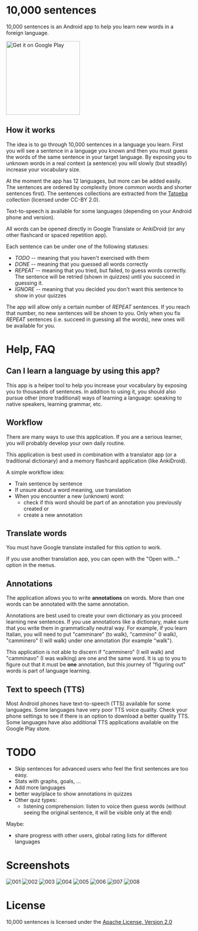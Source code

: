 # 10,000 sentences

10,000 sentences is an Android app to help you learn new words in a foreign language.

<a href='https://play.google.com/store/apps/details?id=info.puzz.a10000sentences&pcampaignid=MKT-Other-global-all-co-prtnr-py-PartBadge-Mar2515-1'><img alt='Get it on Google Play' src='https://play.google.com/intl/en_us/badges/images/generic/en_badge_web_generic.png' width="200"/></a>

## How it works

The idea is to go through 10,000 sentences in a language you learn. First you will see a sentence in a language you known and then you must guess the words of the same sentence in your target language. By exposing you to unknown words in a real context (a sentence) you will slowly (but steadily) increase your vocabulary size.

At the moment the app has 12 languages, but more can be added easily. The sentences are ordered by complexity (more common words and shorter sentences first). The sentences collections are extracted from the [Tatoeba](https://tatoeba.org) collection (licensed under CC-BY 2.0).

Text-to-speech is available for some languages (depending on your Android phone and version).

All words can be opened directly in Google Translate or AnkiDroid (or any other flashcard or spaced repetition app).

Each sentence can be under one of the following statuses:

- _TODO_ -- meaning that you haven't exercised with them
- _DONE_ -- meaning that you guessed all words correctly
- _REPEAT_ -- meaning that you tried, but failed, to guess words correctly. The sentence will be retried (shown in quizzes) until you succeed in guessing it.
- _IGNORE_ -- meaning that you decided you don't want this sentence to show in your quizzes

The app will allow only a certain number of _REPEAT_ sentences. If you reach that number, no new sentences will be shown to you. Only when you fix _REPEAT_ sentences (i.e. succeed in guessing all the words), new ones will be available for you.

# Help, FAQ

## Can I learn a language by using this app?

This app is a helper tool to help you increase your vocabulary by exposing you to thousands of sentences. In addition to using it, you should also pursue other (more traditional) ways of learning a language: speaking to native speakers, learning grammar, etc.

## Workflow

There are many ways to use this application. If you are a serious learner, you will probably develop your own daily routine.

This application is best used in combination with a translator app (or a traditional dictionary) and a memory flashcard application (like AnkiDroid).

A simple workflow idea:

 * Train sentence by sentence
 * If unsure about a word meaning, use translation
 * When you encounter a new (unknown) word:
    * check if this word should be part of an annotation you previously created or
    * create a new annotation

## Translate words

You must have Google translate installed for this option to work.

If you use another translation app, you can open with the "Open with..." option in the menus.

## Annotations

The application allows you to write **annotations** on words. More than one words can be annotated with the same annotation.

Annotations are best used to create your own dictionary as you proceed learning new sentences.
If you use annotations like a dictionary, make sure that you write them in grammatically neutral way.
For example, if you learn Italian, you will need to put "camminare" (to walk), "cammino" (I walk), "camminero" (I will walk) under one annotation (for example "walk").

This application is not able to discern if "camminero" (I will walk) and "camminavo" (I was walking) are one and the same word.
It is up to you to figure out that it must be **one** annotation, but this journey of "figuring out" words is part of language learning.

## Text to speech (TTS)

Most Android phones have text-to-speech (TTS) available for some languages. Some languages have very poor TTS voice quality. Check your phone settings to see if there is an option to download a better quality TTS. Some languages have also additional TTS applications available on the Google Play store.

# TODO

* Skip sentences for advanced users who feel the first sentences are too easy.
* Stats with graphs, goals, ...
* Add more languages
* better way/place to show annotations in quizzes
* Other quiz types:
    * listening comprehension: listen to voice then guess words (without seeing the original sentence, it will be visible only at the end)

Maybe:
* share progress with other users, global rating lists for different languages

# Screenshots

![001](http://tkrajina.github.io/10000sentences/images/001.png)
![002](http://tkrajina.github.io/10000sentences/images/002.png)
![003](http://tkrajina.github.io/10000sentences/images/003.png)
![004](http://tkrajina.github.io/10000sentences/images/004.png)
![005](http://tkrajina.github.io/10000sentences/images/005.png)
![006](http://tkrajina.github.io/10000sentences/images/006.png)
![007](http://tkrajina.github.io/10000sentences/images/007.png)
![008](http://tkrajina.github.io/10000sentences/images/008.png)

# License

10,000 sentences is licensed under the [Apache License, Version 2.0](http://www.apache.org/licenses/LICENSE-2.0)
